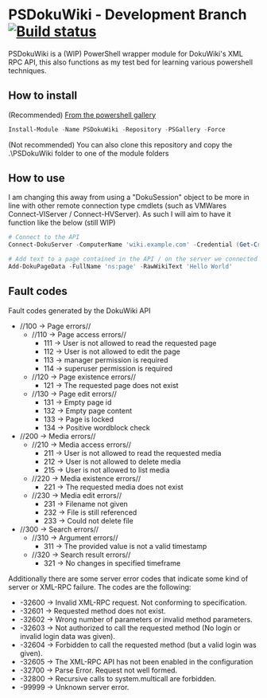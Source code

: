 # PSDokuWiki - Development Branch [![Build status](https://ci.appveyor.com/api/projects/status/n4d47tojqr1gcs54/branch/dev?svg=true)](https://ci.appveyor.com/project/AndyDLP/psdokuwiki/branch/dev)

PSDokuWiki is a (WIP) PowerShell wrapper module for DokuWiki's XML RPC API, this also functions as my test bed for learning various powershell techniques.

## How to install

(Recommended) [From the powershell gallery](https://www.powershellgallery.com/packages/PSDokuWiki "PSGallery page")

```powershell
Install-Module -Name PSDokuWiki -Repository -PSGallery -Force
````

(Not recommended) You can also clone this repository and copy the .\PSDokuWiki folder to one of the module folders

## How to use

I am changing this away from using a "DokuSession" object to be more in line with other remote connection type cmdlets (such as VMWares Connect-VIServer / Connect-HVServer). As such I will aim to have it function like the below (still WIP)

```powershell
# Connect to the API
Connect-DokuServer -ComputerName 'wiki.example.com' -Credential (Get-Credential) -ErrorAction 'Stop'

# Add text to a page contained in the API / on the server we connected to earlier
Add-DokuPageData -FullName 'ns:page' -RawWikiText 'Hello World'
````

## Fault codes

Fault codes generated by the DokuWiki API

* //100 -> Page errors//
  * //110 -> Page access errors//
    * 111 -> User is not allowed to read the requested page
    * 112 -> User is not allowed to edit the page
    * 113 -> manager permission is required
    * 114 -> superuser permission is required
  * //120 -> Page existence errors//
    * 121 -> The requested page does not exist
  * //130 -> Page edit errors//
    * 131 -> Empty page id
    * 132 -> Empty page content
    * 133 -> Page is locked
    * 134 -> Positive wordblock check
* //200 -> Media errors//
  * //210 -> Media access errors//
    * 211 -> User is not allowed to read the requested media
    * 212 -> User is not allowed to delete media
    * 215 -> User is not allowed to list media
  * //220 -> Media existence errors//
    * 221 -> The requested media does not exist
  * //230 -> Media edit errors//
    * 231 -> Filename not given
    * 232 -> File is still referenced
    * 233 -> Could not delete file
* //300 -> Search errors//
  * //310 -> Argument errors//
    * 311 -> The provided value is not a valid timestamp
  * //320 -> Search result errors//
    * 321 -> No changes in specified timeframe

Additionally there are some server error codes that indicate some kind of server or XML-RPC failure. The codes are the following:

* -32600 -> Invalid XML-RPC request. Not conforming to specification.
* -32601 -> Requested method does not exist.
* -32602 -> Wrong number of parameters or invalid method parameters.
* -32603 -> Not authorized to call the requested method (No login or invalid login data was given).
* -32604 -> Forbidden to call the requested method (but a valid login was given).
* -32605 -> The XML-RPC API has not been enabled in the configuration
* -32700 -> Parse Error. Request not well formed.
* -32800 -> Recursive calls to system.multicall are forbidden.
* -99999 -> Unknown server error.
